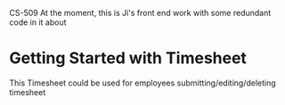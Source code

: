 CS-509
At the moment, this is Ji's front end work with some redundant code in it about
# Getting Started with Timesheet
This Timesheet could be used for employees submitting/editing/deleting timesheet 


